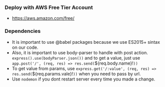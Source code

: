### Deploy with AWS Free Tier Account

- https://aws.amazon.com/free/

### Dependencies

- It is important to use @babel packages because we use ES2015+ sintax on our code.
- Also, it is important to use body-parser to handle with post action. `express().use(bodyParser.json())` and to get a value, just use `app.post('/', (req, res) => res.send(`${req.body.name}!`))`
- To get value from params, use `express.get('/:value', (req, res) => res.send(`${req.params.vale}!`))` when you need to pass by url.
- Use `nodemon` if you dont restart server every time you made a change.
